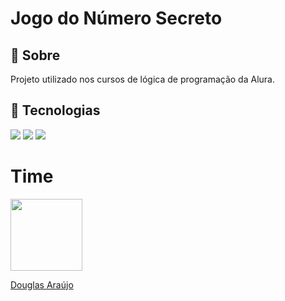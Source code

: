 <h1>Jogo do Número Secreto</h1>

<h2>🔖 Sobre</h2>
<p>Projeto utilizado nos cursos de lógica de programação da Alura.</p>

## 🚀 Tecnologias
<div>
  <img src="https://img.shields.io/badge/HTML-239120?style=for-the-badge&logo=html5&logoColor=white">
  <img src="https://img.shields.io/badge/CSS-239120?&style=for-the-badge&logo=css3&logoColor=white">
  <img src="https://img.shields.io/badge/JavaScript-F7DF1E?style=for-the-badge&logo=javascript&logoColor=black">
</div>

# Time
<a href="https://github.com/DouglasCordeirodeAraujo" target="_blank">
  <img src="https://avatars.githubusercontent.com/u/184470413?s=400&u=bd44a32a0037b93b00291889c482fb7ad239d12e&v=4" width=115><p>Douglas Araújo</p>
</a>
